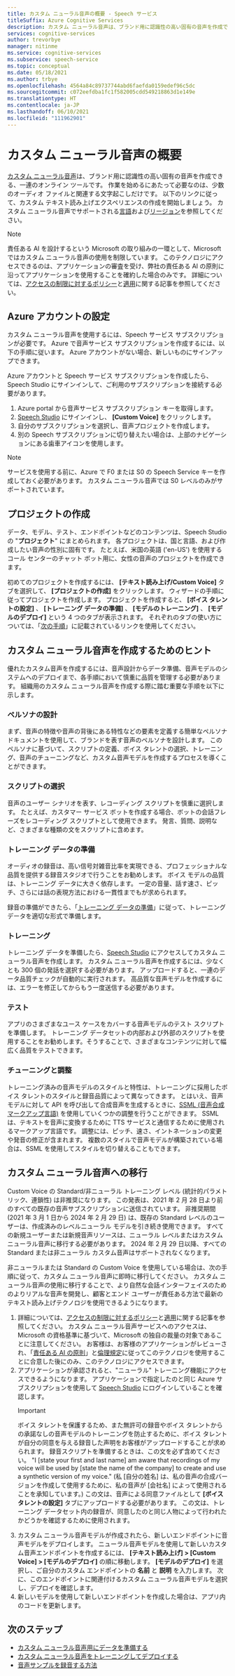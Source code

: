 ```yaml
---
title: カスタム ニューラル音声の概要 - Speech サービス
titleSuffix: Azure Cognitive Services
description: カスタム ニューラル音声は、ブランド用に認識性の高い固有の音声を作成できる、一連のオンライン ツールです。 作業を始めるにあたって必要なのは、少数のオーディオ ファイルと関連する文字起こしだけです。
services: cognitive-services
author: trevorbye
manager: nitinme
ms.service: cognitive-services
ms.subservice: speech-service
ms.topic: conceptual
ms.date: 05/18/2021
ms.author: trbye
ms.openlocfilehash: 4564a84c89737744abd6faefda0159edef96c5dc
ms.sourcegitcommit: c072eefdba1fc1f582005cdd549218863d1e149e
ms.translationtype: HT
ms.contentlocale: ja-JP
ms.lasthandoff: 06/10/2021
ms.locfileid: "111962901"
---
```

# <a name="get-started-with-custom-neural-voice"></a>カスタム ニューラル音声の概要

[カスタム ニューラル音声](https://aka.ms/customvoice)は、ブランド用に認識性の高い固有の音声を作成できる、一連のオンライン ツールです。 作業を始めるにあたって必要なのは、少数のオーディオ ファイルと関連する文字起こしだけです。 以下のリンクに従って、カスタム テキスト読み上げエクスペリエンスの作成を開始しましょう。 カスタム ニューラル音声でサポートされる[言語](language-support.md#customization)および[リージョン](regions.md#custom-voices)を参照してください。

> [!NOTE]
> 責任ある AI を設計するという Microsoft の取り組みの一環として、Microsoft ではカスタム ニューラル音声の使用を制限しています。 このテクノロジにアクセスできるのは、アプリケーションの審査を受け、弊社の責任ある AI の原則に沿ってアプリケーションを使用することを確約した場合のみです。 詳細については、[アクセスの制限に対するポリシー](/legal/cognitive-services/speech-service/custom-neural-voice/limited-access-custom-neural-voice?context=%2fazure%2fcognitive-services%2fspeech-service%2fcontext%2fcontext)と[適用](https://aka.ms/customneural)に関する記事を参照してください。 
 
## <a name="set-up-your-azure-account"></a>Azure アカウントの設定

カスタム ニューラル音声を使用するには、Speech サービス サブスクリプションが必要です。 Azure で音声サービス サブスクリプションを作成するには、以下の手順に従います。 Azure アカウントがない場合、新しいものにサインアップできます。  

Azure アカウントと Speech サービス サブスクリプションを作成したら、Speech Studio にサインインして、ご利用のサブスクリプションを接続する必要があります。

1. Azure portal から音声サービス サブスクリプション キーを取得します。
2. [Speech Studio](https://speech.microsoft.com) にサインインし、 **[Custom Voice]** をクリックします。
3. 自分のサブスクリプションを選択し、音声プロジェクトを作成します。
4. 別の Speech サブスクリプションに切り替えたい場合は、上部のナビゲーションにある歯車アイコンを使用します。

> [!NOTE]
> サービスを使用する前に、Azure で F0 または S0 の Speech Service キーを作成しておく必要があります。 カスタム ニューラル音声では S0 レベルのみがサポートされています。 

## <a name="create-a-project"></a>プロジェクトの作成

データ、モデル、テスト、エンドポイントなどのコンテンツは、Speech Studio の "**プロジェクト**" にまとめられます。 各プロジェクトは、国と言語、および作成したい音声の性別に固有です。 たとえば、米国の英語 ('en-US') を使用するコール センターのチャット ボット用に、女性の音声のプロジェクトを作成できます。

初めてのプロジェクトを作成するには、 **[テキスト読み上げ/Custom Voice]** タブを選択して、 **[プロジェクトの作成]** をクリックします。 ウィザードの手順に従ってプロジェクトを作成します。 プロジェクトを作成すると、 **[ボイス タレントの設定]** 、 **[トレーニング データの準備]** 、 **[モデルのトレーニング]** 、 **[モデルのデプロイ]** という 4 つのタブが表示されます。 それぞれのタブの使い方については、「[次の手順](#next-steps)」に記載されているリンクを使用してください。

## <a name="tips-for-creating-a-custom-neural-voice"></a>カスタム ニューラル音声を作成するためのヒント

優れたカスタム音声を作成するには、音声設計からデータ準備、音声モデルのシステムへのデプロイまで、各手順において慎重に品質を管理する必要があります。 組織用のカスタム ニューラル音声を作成する際に踏む重要な手順を以下に示します。 

### <a name="persona-design"></a>ペルソナの設計

まず、音声の特徴や音声の背後にある特性などの要素を定義する簡単なペルソナ ドキュメントを使用して、ブランドを表す音声のペルソナを設計します。 このペルソナに基づいて、スクリプトの定義、ボイス タレントの選択、トレーニング、音声のチューニングなど、カスタム音声モデルを作成するプロセスを導くことができます。

### <a name="script-selection"></a>スクリプトの選択
 
音声のユーザー シナリオを表す、レコーディング スクリプトを慎重に選択します。 たとえば、カスタマー サービス ボットを作成する場合、ボットの会話フレーズをレコーディング スクリプトとして使用できます。 発言、質問、説明など、さまざまな種類の文をスクリプトに含めます。

### <a name="preparing-training-data"></a>トレーニング データの準備

オーディオの録音は、高い信号対雑音比率を実現できる、プロフェッショナルな品質を提供する録音スタジオで行うことをお勧めします。 ボイス モデルの品質は、トレーニング データに大きく依存します。 一定の音量、話す速さ、ピッチ、さらには話の表現方法における一貫性までもが求められます。

録音の準備ができたら、「[トレーニング データの準備](how-to-custom-voice-prepare-data.md)」に従って、トレーニング データを適切な形式で準備します。

### <a name="training"></a>トレーニング

トレーニング データを準備したら、[Speech Studio](https://aka.ms/custom-voice) にアクセスしてカスタム ニューラル音声を作成します。 カスタム ニューラル音声を作成するには、少なくとも 300 個の発話を選択する必要があります。 アップロードすると、一連のデータ品質チェックが自動的に実行されます。 高品質な音声モデルを作成するには、エラーを修正してからもう一度送信する必要があります。

### <a name="testing"></a>テスト

アプリのさまざまなユース ケースをカバーする音声モデルのテスト スクリプトを準備します。 トレーニング データセットの内部および外部のスクリプトを使用することをお勧めします。そうすることで、さまざまなコンテンツに対して幅広く品質をテストできます。

### <a name="tuning-and-adjustment"></a>チューニングと調整

トレーニング済みの音声モデルのスタイルと特性は、トレーニングに採用したボイス タレントのスタイルと録音品質によって異なってきます。 とはいえ、音声モデルに対して API を呼び出して合成音声を生成するときに、[SSML (音声合成マークアップ言語)](./speech-synthesis-markup.md?tabs=csharp) を使用していくつかの調整を行うことができます。 SSML は、テキストを音声に変換するために TTS サービスと通信するために使用されるマークアップ言語です。 調整には、ピッチ、速さ、イントネーションの変更や発音の修正が含まれます。  複数のスタイルで音声モデルが構築されている場合は、SSML を使用してスタイルを切り替えることもできます。

## <a name="migrate-to-custom-neural-voice"></a>カスタム ニューラル音声への移行

Custom Voice の Standard/非ニューラル トレーニング レベル (統計的パラメトリック、連鎖性) は非推奨になります。 この発表は、2021 年 2 月 28 日より前のすべての既存の音声サブスクリプションに送信されています。 非推奨期間 (2021 年 3 月 1 日から 2024 年 2 月 29 日) は、既存の Standard レベルのユーザーは、作成済みのレベルニューラル モデルを引き続き使用できます。 すべての新規ユーザーまたは新規音声リソースは、ニューラル レベルまたはカスタム ニューラル音声に移行する必要があります。 2024 年 2 月 29 日以降、すべての Standard または非ニューラル カスタム音声はサポートされなくなります。 

非ニューラルまたは Standard の Custom Voice を使用している場合は、次の手順に従って、カスタム ニューラル音声に即時に移行してください。 カスタム ニューラル音声の使用に移行することで、より自然な会話インターフェイスのためのよりリアルな音声を開発し、顧客とエンド ユーザーが責任ある方法で最新のテキスト読み上げテクノロジを使用できるようになります。 

1. 詳細については、[アクセスの制限に対するポリシー](/legal/cognitive-services/speech-service/custom-neural-voice/limited-access-custom-neural-voice?context=%2fazure%2fcognitive-services%2fspeech-service%2fcontext%2fcontext)と[適用](https://aka.ms/customneural)に関する記事を参照してください。 カスタム ニューラル音声サービスへのアクセスは、Microsoft の資格基準に基づいて、Microsoft の独自の裁量の対象であることに注意してください。 お客様は、お客様のアプリケーションがレビューされ、「[責任ある AI の原則](https://microsoft.com/ai/responsible-ai)」と[倫理規定](/legal/cognitive-services/speech-service/tts-code-of-conduct?context=%2fazure%2fcognitive-services%2fspeech-service%2fcontext%2fcontext)に従ってこのテクノロジを使用することに合意した後にのみ、このテクノロジにアクセスできます。 
2. アプリケーションが承認されると、"ニューラル" トレーニング機能にアクセスできるようになります。 アプリケーションで指定したのと同じ Azure サブスクリプションを使用して [Speech Studio](https://speech.microsoft.com) にログインしていることを確認します。 
    > [!IMPORTANT]
    > ボイス タレントを保護するため、また無許可の録音やボイス タレントからの承諾なしの音声モデルのトレーニングを防止するために、ボイス タレントが自分の同意を与える録音した声明をお客様がアップロードすることが求められます。 録音スクリプトを準備するときは、この文を必ず含めてください。 "I [state your first and last name] am aware that recordings of my voice will be used by [state the name of the company] to create and use a synthetic version of my voice." (私 [自分の姓名] は、私の音声の合成バージョンを作成して使用するために、私の音声が [会社名] によって使用されることを承知しています。)
    > この文は、音声による同意ファイルとして **[ボイス タレントの設定]** タブにアップロードする必要があります。 この文は、トレーニング データセット内の録音が、同意したのと同じ人物によって行われたかどうかを確認するために使用されます。
3. カスタム ニューラル音声モデルが作成されたら、新しいエンドポイントに音声モデルをデプロイします。 ニューラル音声モデルを使用して新しいカスタム音声エンドポイントを作成するには、 **[テキスト読み上げ] > [Custom Voice] > [モデルのデプロイ]** の順に移動します。 **[モデルのデプロイ]** を選択し、ご自分のカスタム エンドポイントの **名前** と **説明** を入力します。 次に、このエンドポイントに関連付けるカスタム ニューラル音声モデルを選択し、デプロイを確認します。  
4. 新しいモデルを使用して新しいエンドポイントを作成した場合は、アプリ内のコードを更新します。 

## <a name="next-steps"></a>次のステップ

- [カスタム ニューラル音声用にデータを準備する](how-to-custom-voice-prepare-data.md)
- [カスタム ニューラル音声をトレーニングしてデプロイする](how-to-custom-voice-create-voice.md)
- [音声サンプルを録音する方法](record-custom-voice-samples.md)